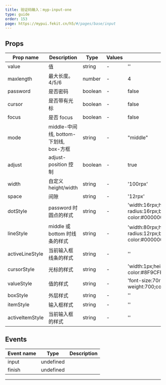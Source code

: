 ```yaml
---
title: 验证码输入：myp-input-one
type: guide
order: 153
page: https://mypui.fekit.cn/h5/#/pages/base/input
---
```


## Props

| Prop name       | Description                            | Type    | Values | Default                                                                  |
| --------------- | -------------------------------------- | ------- | ------ | ------------------------------------------------------------------------ |
| value           | 值                                     | string  | -      | ''                                                                       |
| maxlength       | 最大长度。4/5/6                        | number  | -      | 4                                                                        |
| password        | 是否密码                               | boolean | -      | false                                                                    |
| cursor          | 是否带有光标                           | boolean | -      | false                                                                    |
| focus           | 是否 focus                             | boolean | -      | false                                                                    |
| mode            | middle-中间线, bottom-下划线, box-方框 | string  | -      | "middle"                                                                 |
| adjust          | adjust-position 控制                   | boolean | -      | true                                                                     |
| width           | 自定义 height/width                    | string  | -      | '100rpx'                                                                 |
| space           | 间隙                                   | string  | -      | '12rpx'                                                                  |
| dotStyle        | password 时圆点的样式                  | string  | -      | 'width:16rpx;height:16rpx;border-radius:16rpx;background-color:#000000;' |
| lineStyle       | middle 或 bottom 时线条的样式          | string  | -      | 'width:80rpx;height:8rpx;border-radius:12rpx;background-color:#000000;'  |
| activeLineStyle | 当前输入框线条的样式                   | string  | -      | ''                                                                       |
| cursorStyle     | 光标的样式                             | string  | -      | 'width:1px;height:42rpx;background-color:#8F9CFF;'                       |
| valueStyle      | 值的样式                               | string  | -      | 'font-size:70rpx;font-weight:700;color:#000000;'                         |
| boxStyle        | 外层样式                               | string  | -      | ''                                                                       |
| itemStyle       | 输入框样式                             | string  | -      | ''                                                                       |
| activeItemStyle | 当前输入框的样式                       | string  | -      | ''                                                                       |

## Events

| Event name | Type      | Description |
| ---------- | --------- | ----------- |
| input      | undefined |
| finish     | undefined |

---

